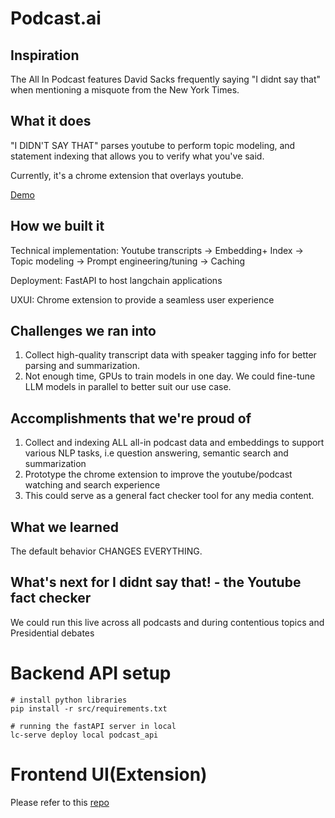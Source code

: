 # Podcast.ai
## Inspiration

The All In Podcast features David Sacks frequently saying "I didnt say that" when mentioning a misquote from the New York Times. 

## What it does

"I DIDN'T SAY THAT" parses youtube to perform topic modeling, and statement indexing that allows you to verify what you've said.

Currently, it's a chrome extension that overlays youtube.

[Demo](https://youtu.be/ECMRtjKdFnQ)

## How we built it

Technical implementation:
Youtube transcripts -> Embedding+ Index -> Topic modeling -> Prompt engineering/tuning -> Caching 

Deployment:
FastAPI to host langchain applications

UXUI:
Chrome extension to provide a seamless user experience
## Challenges we ran into

1. Collect high-quality transcript data with speaker tagging info for better parsing and summarization.
2. Not enough time, GPUs to train models in one day. We could fine-tune LLM models in parallel to better suit our use case. 

## Accomplishments that we're proud of

1. Collect and indexing ALL all-in podcast data and embeddings to support various NLP tasks, i.e question answering, semantic search and summarization
2. Prototype the chrome extension to improve the youtube/podcast watching and search experience
3. This could serve as a general fact checker tool for any media content.

## What we learned

The default behavior CHANGES EVERYTHING.

## What's next for I didnt say that! - the Youtube fact checker

We could run this live across all podcasts and during contentious topics and Presidential debates

# Backend API setup
```
# install python libraries
pip install -r src/requirements.txt

# running the fastAPI server in local
lc-serve deploy local podcast_api
```

# Frontend UI(Extension)
Please refer to this [repo](https://github.com/theptrk/ididntsaythat)



